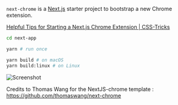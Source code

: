 `next-chrome` is a [Next.js](https://nextjs.org/) starter project to bootstrap a new Chrome extension.

[Helpful Tips for Starting a Next.js Chrome Extension | CSS-Tricks](https://css-tricks.com/nextjs-chrome-extension-starter/)

```sh
cd next-app

yarn # run once

yarn build # on macOS
yarn build:linux # on Linux
```

![Screenshot](./screenshot.png)

Credits to Thomas Wang for the NextJS-chrome template : https://github.com/thomaswang/next-chrome
